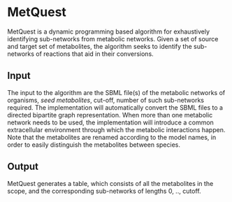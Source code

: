 # MetQuest

MetQuest is a dynamic programming based algorithm for exhaustively identifying sub-networks from metabolic networks. Given a set of source and target set of metabolites, the algorithm seeks to identify the sub-networks of reactions that aid in their conversions.

## Input
The input to the algorithm are the SBML file(s) of the metabolic networks of organisms, _seed metabolites_, cut-off, number of such sub-networks required. The implementation will automatically convert the SBML files to a directed bipartite graph representation. When more than one metabolic network needs to be used, the implementation will introduce a common extracellular environment through which the metabolic interactions happen. Note that the metabolites are renamed according to the model names, in order to easily distinguish the metabolites between species.

## Output

MetQuest generates a table, which consists of all the metabolites in the scope, and the corresponding sub-networks of lengths 0, .., cutoff.
